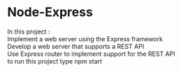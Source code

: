 # Node-Express

In this project :  
    Implement a web server using the Express framework  
    Develop a web server that supports a REST API  
    Use Express router to implement support for the REST API  
to run this project type npm start

